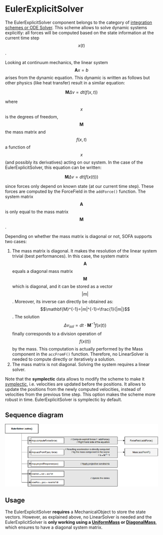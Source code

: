 EulerExplicitSolver  
===================

The EulerExplicitSolver component belongs to the category of [integration schemes or ODE Solver](../../../simulation-principles/system-resolution/integration-scheme/). This scheme allows to solve dynamic systems explicitly: all forces will be computed based on the state information at the current time step $$x(t)$$.

Looking at continuum mechanics, the linear system $$\mathbf{A}x=b$$ arises from the dynamic equation. This dynamic is written as follows but other physics (like heat transfer) result in a similar equation:

$$\mathbf{M}\Delta v=dt\left(f(x,t)\right)$$

where $$x$$ is the degrees of freedom, $$\mathbf{M}$$ the mass matrix and $$f(x,t)$$ a function of $$x$$ (and possibly its derivatives) acting on our system. In the case of the EulerExplicitSolver, this equation can be written: 

$$\mathbf{M}\Delta v=dt\left(f(x(t))\right)$$

since forces only depend on known state (at our current time step). These forces are computed by the ForceField in the `addForce()` function. The system matrix $$\mathbf{A}$$ is only equal to the mass matrix $$\mathbf{M}$$.

Depending on whether the mass matrix is diagonal or not, SOFA supports two cases:

1) The mass matrix is diagonal. It makes the resolution of the linear system trivial (best performances). In this case, the system matrix $$\mathbf{A}$$ equals a diagonal mass matrix $$\mathbf{M}$$ which is diagonal, and it can be stored as a vector $$|m|$$ . Moreover, its inverse can directly be obtained as: $$\mathbf{M}^{-1}=|m|^{-1}=\frac{1}{|m|}$$.
   The solution $$\Delta v_{sol}=dt\cdot \mathbf{M}^{-1}f(x(t))$$ finally corresponds to a division operation of $$f(x(t))$$ by the mass. This computation is actually performed by the Mass component in the `accFromF()` function. Therefore, no LinearSolver is needed to compute directly or iteratively a solution.
2) The mass matrix is not diagonal. Solving the system requires a linear solver. 

Note that the **symplectic** data allows to modify the scheme to make it [symplectic](https://en.wikipedia.org/wiki/Semi-implicit_Euler_method), i.e. velocities are updated before the positions.
It allows to update the positions from the newly computed velocities, instead of velocities from the previous time step.
This option makes the scheme more robust in time.
EulerExplicitSolver is symplectic by default.

Sequence diagram
----------------

<a href="https://github.com/sofa-framework/doc/blob/master/images/integrationscheme/EulerExplicitSolver.png?raw=true"><img src="https://github.com/sofa-framework/doc/blob/master/images/integrationscheme/EulerExplicitSolver.png?raw=true" title="Flow diagram for a EulerExplicitSolver"/></a>



Usage  
-----  

The EulerExplicitSolver **requires** a MechanicalObject to store the state vectors. However, as explained above, no LinearSolver is needed and the EulerExplicitSolver is **only working using a [UniformMass](../../mass/uniformmass/) or [DiagonalMass](../../mass/diagonalmass/)**, which ensures to have a diagonal system matrix.

